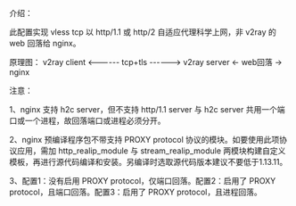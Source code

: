 介绍：

此配置实现 vless tcp 以 http/1.1 或 http/2 自适应代理科学上网，非 v2ray 的 web 回落给 nginx。

原理图： v2ray client <------ tcp+tls ------> v2ray server <- web回落 -> nginx

注意：

1、nginx 支持 h2c server，但不支持 http/1.1 server 与 h2c server 共用一个端口或一个进程，故回落端口或进程必须分开。

2、nginx 预编译程序包不带支持 PROXY protocol 协议的模块。如要使用此项协议应用，需加 http_realip_module 与 stream_realip_module 两模块构建自定义模板，再进行源代码编译和安装。另编译时选取源代码版本建议不要低于1.13.11。

3、配置1：没有启用 PROXY protocol，仅端口回落。配置2：启用了 PROXY protocol，且端口回落。配置3：启用了 PROXY protocol，且进程回落。
